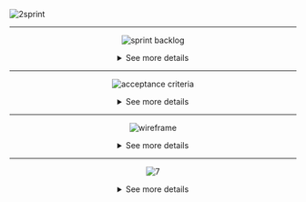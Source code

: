 ![2sprint](https://github.com/user-attachments/assets/6525eb20-a5fb-4692-85fb-ed4a9c6e4cbc)


------------------

<div align=center>

![sprint backlog](https://github.com/user-attachments/assets/ed14744d-ca4e-4daf-a155-aab631d43645)
  
<details>

<summary> See more details </summary>

<div align=start>

<br>

![backlog](https://github.com/user-attachments/assets/f28a8ff8-ddca-478b-94eb-62c4e1fed018)

</div>

</details>

</div>

---------------------

<div align=center>
  
![acceptance criteria](https://github.com/user-attachments/assets/faed47e2-e2a2-452a-9174-15a06d2fc5a5)

<details>

<summary> See more details </summary>

<div align=start>

<br>

![criteria](https://github.com/user-attachments/assets/6e111689-0c1f-4833-9d34-8657f60a75dc)

</div>

</details>

</div>

---------------------

<div align=center>

![wireframe](https://github.com/user-attachments/assets/d55c3d45-dcfc-420a-b8fd-354f076c0d12)
  
<details>

<summary> See more details </summary>

<div align=start>

<br>

### View Registered Users

![registered users](https://github.com/user-attachments/assets/c64e56ff-b193-4cc1-8491-6c2b413a2fec)

### View Upcoming Invoices

![upcoming invoices](https://github.com/user-attachments/assets/1f6798e7-6a98-4c76-acbb-a00c92376b4e)

### View Overdue Invoices

![overdue invoices](https://github.com/user-attachments/assets/28b532b2-8f54-4ba2-94d6-9233eff56ef3)

### View Completed Invoices

![completed invoices](https://github.com/user-attachments/assets/fdb361ba-65c5-4ae3-8076-ec1821149c71)

</div>

</details>

</div>

---------------------

<div align=center>

![7](https://github.com/user-attachments/assets/17d64f56-eaa7-4596-bae6-51239a290fa6)

<details>

<summary> See more details </summary>

<div align=start>

<br>

![WhatsApp Image 2024-10-27 at 22 29 57](https://github.com/user-attachments/assets/b5f5b1c2-89bd-4b36-93a3-938813ed508e)


</div>

</details>

</div>








